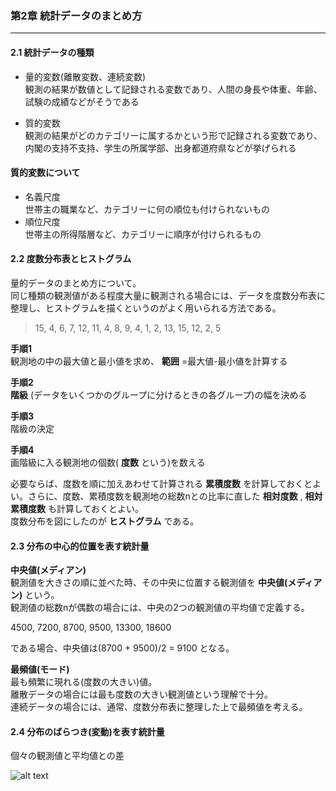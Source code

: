 ### 第2章 統計データのまとめ方
---

#### 2.1 統計データの種類  
* 量的変数(離散変数、連続変数)  
観測の結果が数値として記録される変数であり、人間の身長や体重、年齢、試験の成績などがそうである  

* 質的変数  
観測の結果がどのカテゴリーに属するかという形で記録される変数であり、内閣の支持不支持、学生の所属学部、出身都道府県などが挙げられる  

#### 質的変数について  
* 名義尺度  
世帯主の職業など、カテゴリーに何の順位も付けられないもの  
* 順位尺度  
世帯主の所得階層など、カテゴリーに順序が付けられるもの  


#### 2.2 度数分布表とヒストグラム  
量的データのまとめ方について。  
同じ種類の観測値がある程度大量に観測される場合には、データを度数分布表に整理し、ヒストグラムを描くというのがよく用いられる方法である。  

> 15, 4, 6, 7, 12, 11, 4, 8, 9, 4, 1, 2, 13, 15, 12, 2, 5  

**手順1**  
観測地の中の最大値と最小値を求め、 **範囲** =最大値-最小値を計算する  

**手順2**  
**階級** (データをいくつかのグループに分けるときの各グループ)の幅を決める  

**手順3**  
階級の決定  

**手順4**  
画階級に入る観測地の個数( **度数** という)を数える  

必要ならば、度数を順に加えあわせて計算される **累積度数** を計算しておくとよい。さらに、度数、累積度数を観測地の総数nとの比率に直した **相対度数** , **相対累積度数** も計算しておくとよい。  
度数分布を図にしたのが **ヒストグラム** である。  

#### 2.3 分布の中心的位置を表す統計量  

**中央値(メディアン)**  
観測値を大きさの順に並べた時、その中央に位置する観測値を **中央値(メディアン)** という。  
観測値の総数nが偶数の場合には、中央の2つの観測値の平均値で定義する。  

4500, 7200, 8700, 9500, 13300, 18600  

である場合、中央値は(8700 + 9500)/2 = 9100 となる。  

**最頻値(モード)**  
最も頻繁に現れる(度数の大きい)値。  
離散データの場合には最も度数の大きい観測値という理解で十分。  
連続データの場合には、通常、度数分布表に整理した上で最頻値を考える。  

#### 2.4 分布のばらつき(変動)を表す統計量  
個々の観測値と平均値との差  

![alt text](http://chart.apis.google.com/chart?cht=tx&chl=x_{i}-\\overline%20x)

